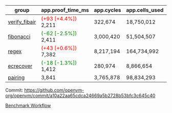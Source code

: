 | group | app.proof_time_ms | app.cycles | app.cells_used | leaf.proof_time_ms | leaf.cycles | leaf.cells_used |
| -- | -- | -- | -- | -- | -- | -- |
| [verify_fibair](https://github.com/openvm-org/openvm/blob/benchmark-results/benchmarks-pr/1953/verify_fibair-a10a22aa65cdca24669a5b2728b53bfc3c645c40.md) |<span style='color: red'>(+93 [+4.4%])</span> 2,211 |  322,674 |  18,750,012 |- | - | - |
| [fibonacci](https://github.com/openvm-org/openvm/blob/benchmark-results/benchmarks-pr/1953/fibonacci-a10a22aa65cdca24669a5b2728b53bfc3c645c40.md) |<span style='color: green'>(-62 [-2.5%])</span> 2,411 |  3,000,420 |  51,504,507 |- | - | - |
| [regex](https://github.com/openvm-org/openvm/blob/benchmark-results/benchmarks-pr/1953/regex-a10a22aa65cdca24669a5b2728b53bfc3c645c40.md) |<span style='color: red'>(+43 [+0.6%])</span> 7,382 |  8,217,194 |  164,734,992 |- | - | - |
| [ecrecover](https://github.com/openvm-org/openvm/blob/benchmark-results/benchmarks-pr/1953/ecrecover-a10a22aa65cdca24669a5b2728b53bfc3c645c40.md) |<span style='color: green'>(-18 [-1.3%])</span> 1,412 |  280,974 |  8,866,654 |- | - | - |
| [pairing](https://github.com/openvm-org/openvm/blob/benchmark-results/benchmarks-pr/1953/pairing-a10a22aa65cdca24669a5b2728b53bfc3c645c40.md) | 3,841 |  3,765,878 |  98,834,293 |- | - | - |


Commit: https://github.com/openvm-org/openvm/commit/a10a22aa65cdca24669a5b2728b53bfc3c645c40

[Benchmark Workflow](https://github.com/openvm-org/openvm/actions/runs/16842716861)

